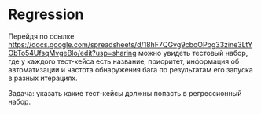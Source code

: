 # Regression

Перейдя по ссылке https://docs.google.com/spreadsheets/d/18hF7QGvg9cboOPbg33zine3LtYObTo54UfsqMvgeBlo/edit?usp=sharing можно увидеть тестовый набор, где у каждого тест-кейса есть название, приоритет, информация об автоматизации и частота обнаружения бага по результатам его запуска в разных итерациях.

Задача: указать какие тест-кейсы должны попасть в регрессионный набор.

